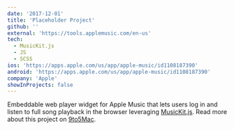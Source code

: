 ```yaml
---
date: '2017-12-01'
title: 'Placeholder Project'
github: ''
external: 'https://tools.applemusic.com/en-us'
tech:
  - MusicKit.js
  - JS
  - SCSS
ios: 'https://apps.apple.com/us/app/apple-music/id1108187390'
android: 'https://apps.apple.com/us/app/apple-music/id1108187390'
company: 'Apple'
showInProjects: false
---
```


Embeddable web player widget for Apple Music that lets users log in and listen to full song playback in the browser leveraging [MusicKit.js](https://developer.apple.com/documentation/musickitjs). Read more about this project on [9to5Mac](https://9to5mac.com/2018/06/03/apple-music-embeddable-web-player-listen-browser/).

